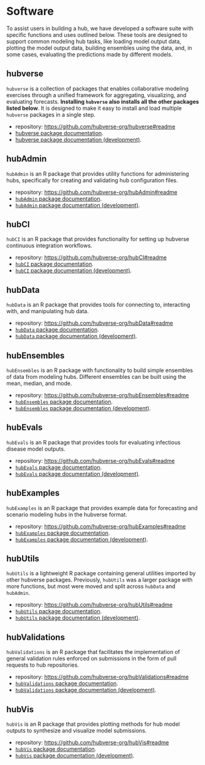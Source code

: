 # Software  

To assist users in building a hub, we have developed a software suite with specific functions and uses outlined below. These tools are designed to support common modeling hub tasks, like loading model output data, plotting the model output data, building ensembles using the data, and, in some cases, evaluating the predictions made by different models.  

## hubverse

`hubverse` is a collection of packages that enables collaborative modeling exercises through a unified framework for aggregating, visualizing, and evaluating forecasts. **Installing `hubverse` also installs all the other packages listed below**. It is designed to make it easy to install and load multiple `hubverse` packages in a single step. 

- repository: <https://github.com/hubverse-org/hubverse#readme>
- [hubverse package documentation](https://hubverse-org.github.io/hubverse).  
- [hubverse package documentation (development)](https://hubverse-org.github.io/hubverse/dev/).  

## hubAdmin

`hubAdmin` is an R package that provides utility functions for administering hubs, specifically for creating and validating hub configuration files. 

- repository: <https://github.com/hubverse-org/hubAdmin#readme>
- [`hubAdmin` package documentation](https://hubverse-org.github.io/hubAdmin).  
- [`hubAdmin` package documentation (development)](https://hubverse-org.github.io/hubAdmin/dev/).  

## hubCI

`hubCI` is an R package that provides functionality for setting up hubverse continuous integration workflows. 

- repository: <https://github.com/hubverse-org/hubCI#readme>
- [`hubCI` package documentation](https://hubverse-org.github.io/hubCI).  
- [`hubCI` package documentation (development)](https://hubverse-org.github.io/hubCI/dev/).  

## hubData

`hubData` is an R package that provides tools for connecting to, interacting with, and manipulating hub data. 

- repository: <https://github.com/hubverse-org/hubData#readme>
- [`hubData` package documentation](https://hubverse-org.github.io/hubData).  
- [`hubData` package documentation (development)](https://hubverse-org.github.io/hubData/dev/).  

## hubEnsembles

`hubEnsembles` is an R package with functionality to build simple ensembles of data from modeling hubs. Different ensembles can be built using the mean, median, and mode. 

- repository: <https://github.com/hubverse-org/hubEnsembles#readme>
- [`hubEnsembles` package documentation](https://hubverse-org.github.io/hubEnsembles).  
- [`hubEnsembles` package documentation (development)](https://hubverse-org.github.io/hubEnsembles/dev/).  

## hubEvals

`hubEvals` is an R package that provides tools for evaluating infectious disease model outputs. 

- repository: <https://github.com/hubverse-org/hubEvals#readme>
- [`hubEvals` package documentation](https://hubverse-org.github.io/hubEvals).  
- [`hubEvals` package documentation (development)](https://hubverse-org.github.io/hubEvals/dev/).  

## hubExamples

`hubExamples` is an R package that provides example data for forecasting and scenario modeling hubs in the hubverse format. 

- repository: <https://github.com/hubverse-org/hubExamples#readme>
- [`hubExamples` package documentation](https://hubverse-org.github.io/hubExamples).  
- [`hubExamples` package documentation (development)](https://hubverse-org.github.io/hubExamples/dev/).  

## hubUtils

`hubUtils` is a lightweight R package containing general utilities imported by other hubverse packages. Previously, `hubUtils` was a larger package with more functions, but most were moved and split across `hubData` and `hubAdmin`. 

- repository: <https://github.com/hubverse-org/hubUtils#readme>
- [`hubUtils` package documentation](https://hubverse-org.github.io/hubUtils).  
- [`hubUtils` package documentation (development)](https://hubverse-org.github.io/hubUtils/dev/).  

## hubValidations

`hubValidations` is an R package that facilitates the implementation of general validation rules enforced on submissions in the form of pull requests to hub repositories. 

- repository: <https://github.com/hubverse-org/hubValidations#readme>
- [`hubValidations` package documentation](https://hubverse-org.github.io/hubValidations).  
- [`hubValidations` package documentation (development)](https://hubverse-org.github.io/hubValidations/dev/).  

## hubVis

`hubVis` is an R package that provides plotting methods for hub model outputs to synthesize and visualize model submissions. 

- repository: <https://github.com/hubverse-org/hubVis#readme>
- [`hubVis` package documentation](https://hubverse-org.github.io/hubVis).  
- [`hubVis` package documentation (development)](https://hubverse-org.github.io/hubVis/dev/).  


